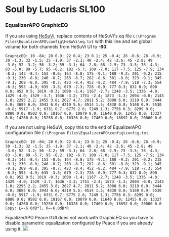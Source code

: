 # Soul by Ludacris SL100
### EqualizerAPO GraphicEQ
If you are using [HeSuVi](https://sourceforge.net/projects/hesuvi/), replace contents of HeSuVi's eq file `C:\Program Files\EqualizerAPO\config\HeSuVi\eq.txt` with this line and set global volume for both channels from HeSuVi UI to **-60**.
```
GraphicEQ: 10 -84; 20 0.9; 22 0.4; 23 0.1; 25 -0.4; 26 -0.6; 28 -0.9; 30 -1.3; 32 -1.5; 35 -1.9; 37 -2.1; 40 -2.4; 42 -2.6; 45 -2.8; 49 -3.0; 52 -3.2; 56 -3.2; 59 -3.1; 64 -2.8; 68 -2.9; 73 -3.5; 78 -4.3; 83 -5.0; 89 -5.7; 95 -6.2; 102 -6.7; 109 -7.0; 117 -7.5; 125 -7.9; 134 -8.3; 143 -8.4; 153 -8.6; 164 -8.8; 175 -9.1; 188 -9.2; 201 -9.2; 215 -9.1; 230 -8.8; 246 -8.7; 263 -8.7; 282 -8.6; 301 -8.8; 323 -9.1; 345 -9.1; 369 -8.8; 395 -8.7; 423 -8.4; 452 -8.2; 484 -7.9; 518 -7.3; 554 -6.3; 593 -4.9; 635 -3.5; 679 -2.3; 726 -0.9; 777 0.3; 832 0.9; 890 0.8; 952 0.5; 1019 -0.3; 1090 -1.4; 1167 -2.7; 1248 -3.5; 1336 -4.0; 1429 -4.0; 1529 -3.7; 1636 -3.2; 1751 -2.4; 1873 -1.3; 2004 -0.0; 2145 1.0; 2295 2.2; 2455 3.8; 2627 4.7; 2811 5.2; 3008 6.0; 3219 6.0; 3444 6.0; 3685 6.0; 3943 6.0; 4219 5.6; 4514 1.5; 4830 0.8; 5168 0.9; 5530 -0.8; 5917 -1.9; 6331 0.7; 6775 2.6; 7249 1.3; 7756 0.3; 8299 0.0; 8880 0.0; 9502 0.0; 10167 0.0; 10879 0.0; 11640 0.0; 12455 0.0; 13327 0.0; 14260 0.0; 15258 0.0; 16326 0.0; 17469 0.0; 18692 0.0; 20000 0.0
```
If you are not using HeSuVi, copy this to the end of EqualizerAPO configuration file `C:\Program Files\EqualizerAPO\config\config.txt`.
```
GraphicEQ: 10 -84; 20 0.9; 22 0.4; 23 0.1; 25 -0.4; 26 -0.6; 28 -0.9; 30 -1.3; 32 -1.5; 35 -1.9; 37 -2.1; 40 -2.4; 42 -2.6; 45 -2.8; 49 -3.0; 52 -3.2; 56 -3.2; 59 -3.1; 64 -2.8; 68 -2.9; 73 -3.5; 78 -4.3; 83 -5.0; 89 -5.7; 95 -6.2; 102 -6.7; 109 -7.0; 117 -7.5; 125 -7.9; 134 -8.3; 143 -8.4; 153 -8.6; 164 -8.8; 175 -9.1; 188 -9.2; 201 -9.2; 215 -9.1; 230 -8.8; 246 -8.7; 263 -8.7; 282 -8.6; 301 -8.8; 323 -9.1; 345 -9.1; 369 -8.8; 395 -8.7; 423 -8.4; 452 -8.2; 484 -7.9; 518 -7.3; 554 -6.3; 593 -4.9; 635 -3.5; 679 -2.3; 726 -0.9; 777 0.3; 832 0.9; 890 0.8; 952 0.5; 1019 -0.3; 1090 -1.4; 1167 -2.7; 1248 -3.5; 1336 -4.0; 1429 -4.0; 1529 -3.7; 1636 -3.2; 1751 -2.4; 1873 -1.3; 2004 -0.0; 2145 1.0; 2295 2.2; 2455 3.8; 2627 4.7; 2811 5.2; 3008 6.0; 3219 6.0; 3444 6.0; 3685 6.0; 3943 6.0; 4219 5.6; 4514 1.5; 4830 0.8; 5168 0.9; 5530 -0.8; 5917 -1.9; 6331 0.7; 6775 2.6; 7249 1.3; 7756 0.3; 8299 0.0; 8880 0.0; 9502 0.0; 10167 0.0; 10879 0.0; 11640 0.0; 12455 0.0; 13327 0.0; 14260 0.0; 15258 0.0; 16326 0.0; 17469 0.0; 18692 0.0; 20000 0.0
Copy: L=-6.0dB*l, R=-6.0dB*R
```
EqualizerAPO Peace GUI does not work with GraphicEQ so you have to disable parametric equalization configured by Peace if you are already using it.
![](https://raw.githubusercontent.com/jaakkopasanen/AutoEq/master/results/Innerfidelity%202017/innerfidelity/onear/Soul%20by%20Ludacris%20SL100/Soul%20by%20Ludacris%20SL100.png)
